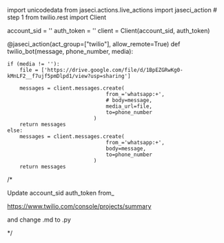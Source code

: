 import unicodedata
from jaseci.actions.live_actions import jaseci_action  # step 1
from twilio.rest import Client

account_sid = '' 
auth_token = '' 
client = Client(account_sid, auth_token) 


@jaseci_action(act_group=["twilio"], allow_remote=True)
def twilio_bot(message, phone_number, media):
    
    if (media != ''):
        file = ['https://drive.google.com/file/d/1BpEZGRwKg0-kMnLF2__f7ujf5pmDlpd1/view?usp=sharing']

        messages = client.messages.create( 
                                    from_='whatsapp:+',  
                                    # body=message,
                                    media_url=file,
                                    to=phone_number
                                ) 
        return messages
    else:
        messages = client.messages.create( 
                                    from_='whatsapp:+',  
                                    body=message,
                                    to=phone_number
                                ) 
        return messages


/*

Update
account_sid
auth_token
from_

https://www.twilio.com/console/projects/summary


and change .md to .py

*/
